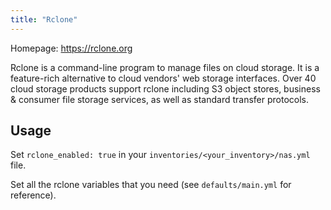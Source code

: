 ```yaml
---
title: "Rclone"
---
```


Homepage: <https://rclone.org>

Rclone is a command-line program to manage files on cloud storage. It is a feature-rich alternative to cloud vendors' web storage interfaces. Over 40 cloud storage products support rclone including S3 object stores, business & consumer file storage services, as well as standard transfer protocols.

## Usage

Set `rclone_enabled: true` in your `inventories/<your_inventory>/nas.yml` file.

Set all the rclone variables that you need (see `defaults/main.yml` for reference).
